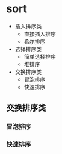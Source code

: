 # sort

- 插入排序类
  - 直接插入排序
  - 希尔排序
- 选择排序类
  - 简单选择排序
  - 堆排序
- 交换排序类
  - 冒泡排序
  - 快速排序

## 交换排序类

### 冒泡排序

### 快速排序

